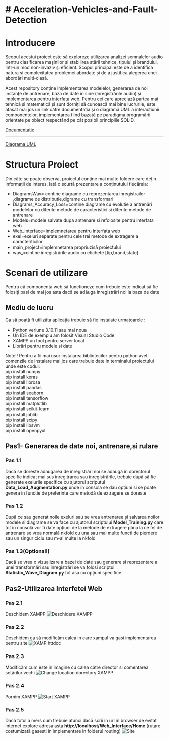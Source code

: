 <h1># Acceleration-Vehicles-and-Fault-Detection</h1>
<body>
<h1>Introducere</h1>
<p>

Scopul acestui proiect este să exploreze utilizarea analizei semnalelor audio pentru clasificarea mașinilor și stabilirea stării tehnice, tipului și brandului, într-un mod non-invaziv și eficient. Scopul principal este de a identifica natura și complexitatea problemei abordate și de a justifica alegerea unei abordări multi-clasă.

Acest repository conține implementarea modelelor, generarea de noi instanțe de antrenare, baza de date în sine (înregistrările audio) și implementarea pentru interfața web. Pentru cei care apreciază partea mai tehnică și matematică și sunt dorniți să cunoască mai bine lucrurile, este atașat mai jos un link către documentația și o diagramă UML a interacțiunii componentelor, implementarea fiind bazată pe paradigma programării orientate pe obiect respectând pe cât posibil principiile SOLID.
</p>
<a href="https://cs229.stanford.edu/proj2019aut/data/assignment_308832_raw/26646848.pdf">Documentatie</a>
<hr>
<a href="https://drive.google.com/file/d/1uf3u_AKhHbqa1vMWmgxLbZOqRguZOSxT/view?usp=sharing">Diagrama UML</a>
<h1>Structura Proiect</h1>
<p>
Din câte se poate observa, proiectul conține mai multe foldere care dețin informații de interes. Iată o scurtă prezentare a conținutului fiecăreia:</p>
<ul>
<li>DiagramsWav= contine diagrame cu reprezentarea inregistrailor ,diagrame de distributie,digrame cu transformari</li>
<li>Diagrams_Accuracy_Loss=contine diagrame cu evolutie a antrenări modelelor cu diferite metode de caracteristici si diferite metode de antrenare</li>
<li>Models=modele salvate dupa antrenare si refolosite pentru interfata web</li>
<li>Web_Interface=implemnetarea pentru interfata web</li>
<li>exel=exeluri separate pentru cele trei metode de extragere a caracteriticilor</li>
<li>main_project=implemnetarea propriuzisă  proiectului </li>
<li>wav_=cintine inregistrările audio cu etichete [tip,brand,state]</li>
</ul>
<h1>Scenari de utilizare</h1>
Pentru că componenta web să functioneze cum trebuie este indicat să fie folosiți pasi de mai jos  asta dacă se adăuga inregistrări noi la baza de date 
<h2>Mediu de lucru</h2>
Ca să poată fi utilizăta aplicația trebuie să fie instalate urmatoarele :
<ul>
<li>Python veriune 3.10.11 sau mai noua </li>
<li>Un IDE de exemplu am folosit Visual Studio Code</li>
<li>XAMPP un tool pentru server local</li>
<li>Librări pentru modele si date</li>
</ul>
<p>Note!!
Pentru  a fii mai usor instalarea bibliotecilor  pentru python aveti comenzile de instalare mai jos care trebuie date in terminalul proiectului unde este codul:</br>
pip install numpy</br>
pip install keras</br>
pip install librosa</br>
pip install pandas</br>
pip install seaborn</br>
pip install tensorflow</br>
pip install matplotlib</br>
pip install scikit-learn</br>
pip install joblib</br>
pip install scipy</br>
pip install libsvm</br>
pip install openpyxl
</p>
<h2>Pas1- Generarea de date noi, antrenare,si rulare</h2>

 <h3>Pas 1.1</h3> <p>Dacă se doreste adaugarea de inregistrări noi se adaugă in dorectorul specific indicat mai sus inregitrarea sau inregistrările, trebuie după să fie generate
 exelurile specifice cu ajutorul scriputul <strong>Data_Load_Augmentation.py</strong> unde in consola se dau opțiuni si se poate genera in functie de preferinte care metodă de extragere se doreste
 </p>
 <h3>Pas 1.2</h3>
 <p>După ce sau generat noile exeluri sau se vrea antrenarea și salvarea noilor modele si diagrame se va face cu ajutorul scriptului <strong>Model_Training.py</strong> care tot in consolă vor fi date opțiuni de la metode de extragere 
 păna la ce fel de antrenare se vrea normală nkfold cu una sau mai multe functi de pierdere sau un singur ciclu sau m-ai multe la nkfold 
 </p>
 <h3>Pas 1.3(Optional!)</h3> 
 <p>Dacă se vrea o vizualizare a bazei de date sau generare si reprezentare a unei transformări sau inregistrări se va folosi scriptul  <strong>Statistic_Wave_Diagram.py</strong> tot asa cu opțiuni specifice </p>

<h2>Pas2-Utilizarea Interfetei Web</h2>
<h3>Pas 2.1</h3>
Deschidem XAMPP
<img src="https://github.com/CiocanAlexandru/Acceleration-Vehicles-and-Fault-Detection/blob/main/ReadmeContent/Deschidere%20XAMPP.jpg" alt="Deschidere XAMPP" />
<h3>Pas 2.2</h3>
Deschidem ca să modificăm calea in care xampul va gasi implementarea pentru site 
<img src="https://github.com/CiocanAlexandru/Acceleration-Vehicles-and-Fault-Detection/blob/main/ReadmeContent/XAMP%20open%20httpconf.jpg" alt="XAMP httdoc">
<h3>Pas 2.3</h3>
Modificăm cum este in imagine cu calea câtre director si comentarea setărilor vechi 
<img src="https://github.com/CiocanAlexandru/Acceleration-Vehicles-and-Fault-Detection/blob/main/ReadmeContent/Change%20location%20dorectory%20XAMPP.jpg" alt="Change location dorectory XAMPP" />
<h3>Pas 2.4</h3>
Pornim XAMPP
<img src="https://github.com/CiocanAlexandru/Acceleration-Vehicles-and-Fault-Detection/blob/main/ReadmeContent/Start%20XAMPP.jpg" alt="Start XAMPP" />
<h3>Pas 2.5</h3>
Dacă totul a mers cum trebuie atunci dacă scrii in url in browser de evitat internet explore adresa asta <strong>http://localhost/Web_Interface/Home</strong>  (rutare costumizată gasesti in implementare in folderul routing)
<img src="https://github.com/CiocanAlexandru/Acceleration-Vehicles-and-Fault-Detection/blob/main/ReadmeContent/Site.jpg" alt="Site">
</body>



